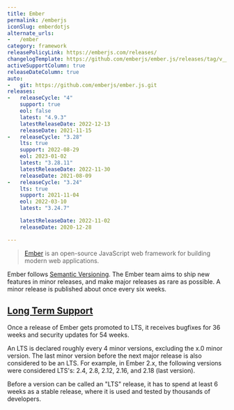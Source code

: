 ```yaml
---
title: Ember
permalink: /emberjs
iconSlug: emberdotjs
alternate_urls:
-   /ember
category: framework
releasePolicyLink: https://emberjs.com/releases/
changelogTemplate: https://github.com/emberjs/ember.js/releases/tag/v__LATEST__
activeSupportColumn: true
releaseDateColumn: true
auto:
-   git: https://github.com/emberjs/ember.js.git
releases:
-   releaseCycle: "4"
    support: true
    eol: false
    latest: "4.9.3"
    latestReleaseDate: 2022-12-13
    releaseDate: 2021-11-15
-   releaseCycle: "3.28"
    lts: true
    support: 2022-08-29
    eol: 2023-01-02
    latest: "3.28.11"
    latestReleaseDate: 2022-11-30
    releaseDate: 2021-08-09
-   releaseCycle: "3.24"
    lts: true
    support: 2021-11-04
    eol: 2022-03-10
    latest: "3.24.7"

    latestReleaseDate: 2022-11-02
    releaseDate: 2020-12-28

---
```


> [Ember](https://emberjs.com) is an open-source JavaScript web framework for building modern web applications.

Ember follows [Semantic Versioning](https://semver.org/). The Ember team aims to ship new features in minor releases, and make major releases as rare as possible. A minor release is published about once every six weeks.

## [Long Term Support](https://emberjs.com/releases/lts/)

Once a release of Ember gets promoted to LTS, it receives bugfixes for 36 weeks and security updates for 54 weeks.

An LTS is declared roughly every 4 minor versions, excluding the x.0 minor version. The last minor version before the next major release is also considered to be an LTS. For example, in Ember 2.x, the following versions were considered LTS's: 2.4, 2.8, 2.12, 2.16, and 2.18 (last version).

Before a version can be called an "LTS" release, it has to spend at least 6 weeks as a stable release, where it is used and tested by thousands of developers.
